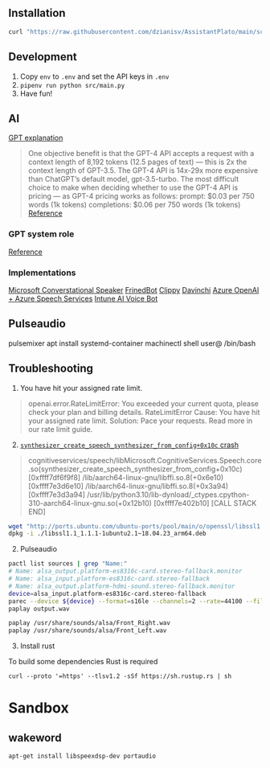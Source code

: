 ## Installation
```sh
curl "https://raw.githubusercontent.com/dzianisv/AssistantPlato/main/scripts/install.sh" | bash -x
```

## Development

1. Copy `env` to `.env` and set the API keys in `.env`
4. `pipenv run python src/main.py`
5. Have fun!


## AI
[GPT explanation](https://www.datacamp.com/blog/what-we-know-gpt4)

> One objective benefit is that the GPT-4 API accepts a request with a context length of 8,192 tokens (12.5 pages of text) — this is 2x the context length of GPT-3.5.
> The GPT-4 API is 14x-29x more expensive than ChatGPT’s default model, gpt-3.5-turbo.
> The most difficult choice to make when deciding whether to use the GPT-4 API is pricing — as GPT-4 pricing works as follows:
prompt: $0.03 per 750 words (1k tokens)
completions: $0.06 per 750 words (1k tokens)
[Reference](https://medium.com/sopmac-ai/gpt-4-api-reference-guide-e4ba18bcbc5f)


### GPT system role

[Reference](https://community.openai.com/t/the-system-role-how-it-influences-the-chat-behavior/87353)


### Implementations
[Microsoft Converstational Speaker](https://github.com/microsoft/conversational-speaker)
[FrinedBot](https://www.hackster.io/484625/ai-conversation-speaker-aka-friend-bot-part-1-conversation-3adca1)
[Clippy](https://www.hackster.io/david-packman/clippygpt-6a683a#overview)
[Davinchi](https://www.hackster.io/devmiser/davinci-the-chatgpt-ai-virtual-assistant-you-can-talk-to-fd00fd)
[Azure OpenAI + Azure Speech Services](https://levelup.gitconnected.com/integrating-azure-openai-and-azure-speech-services-to-create-a-voice-enabled-chatbot-with-python-60a39f838367)
[Intune AI Voice Bot](https://jannikreinhard.com/2023/04/23/intune-ai-voice-bot/)


## Pulseaudio
pulsemixer
apt install systemd-container
machinectl shell user@ /bin/bash


## Troubleshooting

1. You have hit your assigned rate limit.
> openai.error.RateLimitError: You exceeded your current quota, please check your plan and billing details.
RateLimitError	Cause: You have hit your assigned rate limit.
Solution: Pace your requests. Read more in our rate limit guide.

2.  [`synthesizer_create_speech_synthesizer_from_config+0x10c` crash](https://github.com/Azure-Samples/cognitive-services-speech-sdk/issues/1969)
> cognitiveservices/speech/libMicrosoft.CognitiveServices.Speech.core.so(synthesizer_create_speech_synthesizer_from_config+0x10c) [0xffff7df6f9f8]
/lib/aarch64-linux-gnu/libffi.so.8(+0x6e10) [0xffff7e3d6e10]
/lib/aarch64-linux-gnu/libffi.so.8(+0x3a94) [0xffff7e3d3a94]
/usr/lib/python3.10/lib-dynload/_ctypes.cpython-310-aarch64-linux-gnu.so(+0x12b10) [0xffff7e402b10]
[CALL STACK END]

```bash
wget "http://ports.ubuntu.com/ubuntu-ports/pool/main/o/openssl/libssl1.1_1.1.1-1ubuntu2.1~18.04.23_arm64.deb"
dpkg -i ./libssl1.1_1.1.1-1ubuntu2.1~18.04.23_arm64.deb
```


2. Pulseaudio

```bash
pactl list sources | grep "Name:"
# Name: alsa_output.platform-es8316c-card.stereo-fallback.monitor
# Name: alsa_input.platform-es8316c-card.stereo-fallback
# Name: alsa_output.platform-hdmi-sound.stereo-fallback.monitor
device=alsa_input.platform-es8316c-card.stereo-fallback
parec --device ${device} --format=s16le --channels=2 --rate=44100 --file-format=wav output.wav
paplay output.wav

paplay /usr/share/sounds/alsa/Front_Right.wav
paplay /usr/share/sounds/alsa/Front_Left.wav
```

3. Install rust

To build some dependencies Rust is required
```shell
curl --proto '=https' --tlsv1.2 -sSf https://sh.rustup.rs | sh
```

# Sandbox

## wakeword

```shell
apt-get install libspeexdsp-dev portaudio
```
